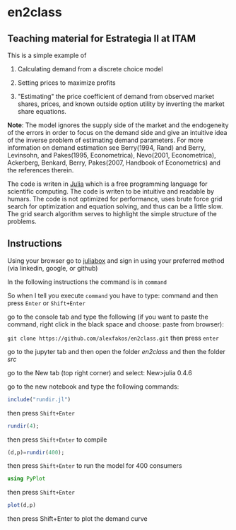 # en2class
## Teaching material for Estrategia II at ITAM

This is a simple example of

1. Calculating demand from a discrete choice model

2. Setting prices to maximize profits 

3. "Estimating" the price coefficient of demand from observed market shares, prices, and known outside option utility by inverting the market share equations.

**Note**: The model ignores the supply side of the market and the endogeneity of the errors in order to focus on the demand side and give an intuitive idea of the inverse problem of estimating demand parameters. For more information on demand estimation see Berry(1994, Rand) and Berry, Levinsohn, and Pakes(1995, Econometrica), Nevo(2001, Econometrica), Ackerberg, Benkard, Berry, Pakes(2007, Handbook of Econometrics) and the references therein.   

The code is writen in [Julia](http://julialang.org/) which is a free programming language for scientific computing. The code is writen to be intuitive and readable by humars. The code is not optimized for performance, uses brute force grid search for optimization and equation solving, and thus can be a little slow. The grid search algorithm serves to highlight the simple structure of the problems. 

## Instructions

Using your browser go to [juliabox](https://juliabox.com/) and sign in using your preferred method (via linkedin, google, or github)

In the following instructions the command is in `command` 

So when I tell you execute `command` you have to type: command and then press `Enter` or `Shift+Enter`

go to the console tab and type the following (if you want to paste the command, right click in the black space and choose: paste from browser):

`git clone https://github.com/alexfakos/en2class.git`  then press `enter`

go to the jupyter tab and then open the folder  *en2class* and then the folder *src*

go to the New tab (top right corner) and select: New>julia 0.4.6

go to the new notebook and type the following commands:

```julia
include("rundir.jl")
``` 
then press `Shift+Enter`

```julia 
rundir(4);
``` 
then press `Shift+Enter` to compile

```julia
(d,p)=rundir(400);
```
then press `Shift+Enter` to run the model for 400 consumers

```julia
using PyPlot
```
then press `Shift+Enter` 

```julia
plot(d,p)
```
then press Shift+Enter to plot the demand curve
